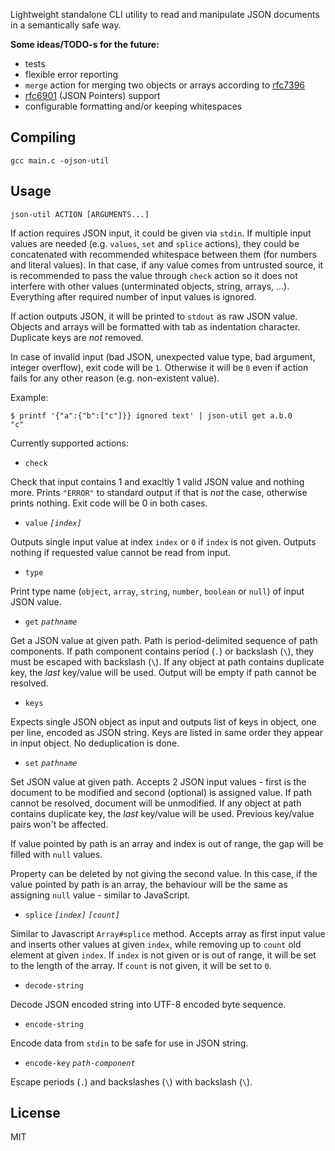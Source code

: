 Lightweight standalone CLI utility to read and manipulate JSON documents in a semantically safe way.

**Some ideas/TODO-s for the future:**
 * tests
 * flexible error reporting
 * `merge` action for merging two objects or arrays according to [rfc7396](https://tools.ietf.org/html/rfc7396)
 * [rfc6901](https://tools.ietf.org/html/rfc6901) (JSON Pointers) support
 * configurable formatting and/or keeping whitespaces


## Compiling


```
gcc main.c -ojson-util
```


## Usage

```
json-util ACTION [ARGUMENTS...]
```

If action requires JSON input, it could be given via `stdin`. If multiple input values are needed (e.g. `values`, `set` and `splice` actions),
they could be concatenated with recommended whitespace between them (for numbers and literal values). In that
case, if any value comes from untrusted source, it is recommended to pass the value through `check` action
so it does not interfere with other values (unterminated objects, string, arrays, ...).
Everything after required number of input values is ignored.

If action outputs JSON, it will be printed to `stdout` as raw JSON value. Objects and arrays will be formatted
with tab as indentation character. Duplicate keys are *not* removed.

In case of invalid input (bad JSON, unexpected value type, bad argument, integer overflow), exit code will be `1`. Otherwise
it will be `0` even if action fails for any other reason (e.g. non-existent value).

Example:
```
$ printf '{"a":{"b":["c"]}} ignored text' | json-util get a.b.0
"c"
```

Currently supported actions:

 * `check`
 
 Check that input contains 1 and exacltly 1 valid JSON value and nothing more. Prints `"ERROR"` to standard output
 if that is *not* the case, otherwise prints nothing. Exit code will be 0 in both cases.

 * `value` *`[index]`*
 
 Outputs single input value at index `index` or `0` if `index` is not given. Outputs nothing if requested value cannot be read from input.

 * `type`
 
 Print type name (`object`, `array`, `string`, `number`, `boolean` or `null`) of input JSON value.

 * `get` *`pathname`*
 
 Get a JSON value at given path. Path is period-delimited sequence of path components. If path component
 contains period (`.`) or backslash (`\`), they must be escaped with backslash (`\`). If any object at path
 contains duplicate key, the *last* key/value will be used. Output will be empty if path cannot be resolved.

 * `keys`
 
 Expects single JSON object as input and outputs list of keys in object, one per line, encoded as JSON string.
 Keys are listed in same order they appear in input object. No deduplication is done.

 * `set` *`pathname`*
 
 Set JSON value at given path. Accepts 2 JSON input values - first is the document to be modified and
 second (optional) is assigned value. If path cannot be resolved, document will be unmodified. If any object at path
 contains duplicate key, the *last* key/value will be used. Previous key/value pairs won't be affected.
 
 If value pointed by path is an array and index is out of range, the gap will be filled with `null` values.
 
 Property can be deleted by not giving the second value. In this case, if the value pointed by path is an array,
 the behaviour will be the same as assigning `null` value - similar to JavaScript.
 
 * `splice` *`[index]`* *`[count]`*
 
 Similar to Javascript `Array#splice` method. Accepts array as first input value and inserts other values at given `index`,
 while removing up to `count` old element at given `index`. If `index` is not given or is out of range,
 it will be set to the length of the array. If `count` is not given, it will be set to `0`.

 * `decode-string`
 
 Decode JSON encoded string into UTF-8 encoded byte sequence.

 * `encode-string`
 
 Encode data from `stdin` to be safe for use in JSON string.

 * `encode-key` *`path-component`*
 
 Escape periods (`.`) and backslashes (`\`) with backslash (`\`).

## License

MIT
